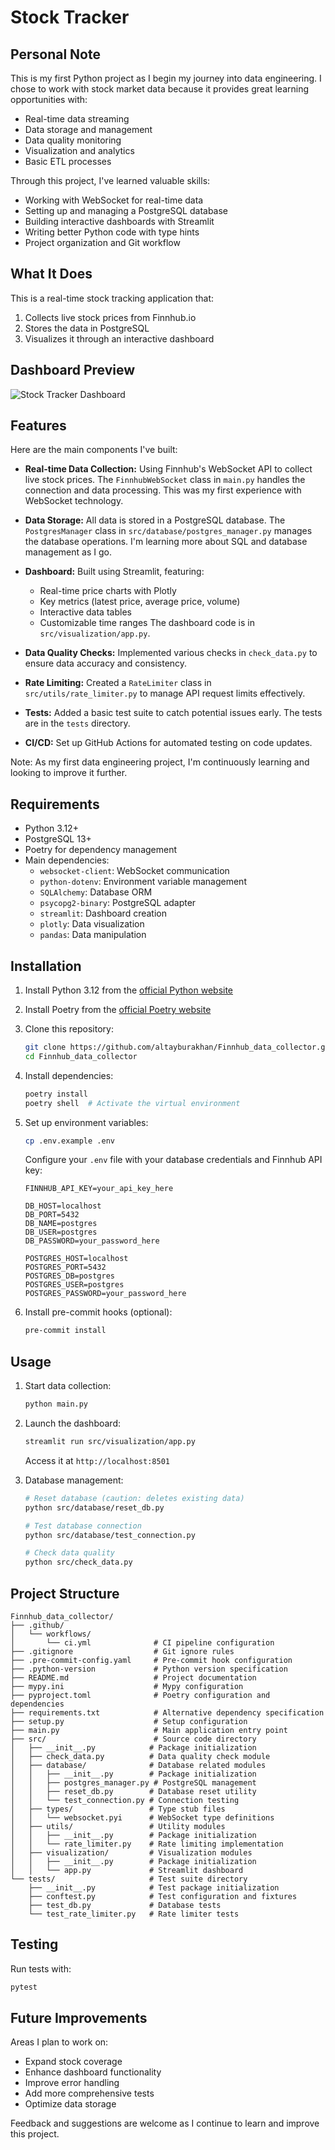 # Stock Tracker

## Personal Note

This is my first Python project as I begin my journey into data engineering. I chose to work with stock market data because it provides great learning opportunities with:

- Real-time data streaming
- Data storage and management
- Data quality monitoring
- Visualization and analytics
- Basic ETL processes

Through this project, I've learned valuable skills:
- Working with WebSocket for real-time data
- Setting up and managing a PostgreSQL database
- Building interactive dashboards with Streamlit
- Writing better Python code with type hints
- Project organization and Git workflow

## What It Does

This is a real-time stock tracking application that:
1. Collects live stock prices from Finnhub.io
2. Stores the data in PostgreSQL
3. Visualizes it through an interactive dashboard

## Dashboard Preview

![Stock Tracker Dashboard](https://i.imgur.com/JQZPrWu.png)


## Features

Here are the main components I've built:

-   **Real-time Data Collection:** Using Finnhub's WebSocket API to collect live stock prices. The `FinnhubWebSocket` class in `main.py` handles the connection and data processing. This was my first experience with WebSocket technology.

-   **Data Storage:** All data is stored in a PostgreSQL database. The `PostgresManager` class in `src/database/postgres_manager.py` manages the database operations. I'm learning more about SQL and database management as I go.

-   **Dashboard:** Built using Streamlit, featuring:
    -   Real-time price charts with Plotly
    -   Key metrics (latest price, average price, volume)
    -   Interactive data tables
    -   Customizable time ranges
    The dashboard code is in `src/visualization/app.py`.

-   **Data Quality Checks:** Implemented various checks in `check_data.py` to ensure data accuracy and consistency.

-   **Rate Limiting:** Created a `RateLimiter` class in `src/utils/rate_limiter.py` to manage API request limits effectively.

-   **Tests:** Added a basic test suite to catch potential issues early. The tests are in the `tests` directory.

-   **CI/CD:** Set up GitHub Actions for automated testing on code updates.

Note: As my first data engineering project, I'm continuously learning and looking to improve it further.

## Requirements

-   Python 3.12+
-   PostgreSQL 13+
-   Poetry for dependency management
-   Main dependencies:
    -   `websocket-client`: WebSocket communication
    -   `python-dotenv`: Environment variable management
    -   `SQLAlchemy`: Database ORM
    -   `psycopg2-binary`: PostgreSQL adapter
    -   `streamlit`: Dashboard creation
    -   `plotly`: Data visualization
    -   `pandas`: Data manipulation

## Installation

1.  Install Python 3.12 from the [official Python website](https://www.python.org/downloads/)
2.  Install Poetry from the [official Poetry website](https://python-poetry.org/docs/#installation)
3.  Clone this repository:
    ```bash
    git clone https://github.com/altayburakhan/Finnhub_data_collector.git
    cd Finnhub_data_collector
    ```

4.  Install dependencies:
    ```bash
    poetry install
    poetry shell  # Activate the virtual environment
    ```

5.  Set up environment variables:
    ```bash
    cp .env.example .env
    ```
    Configure your `.env` file with your database credentials and Finnhub API key:
    ```
    FINNHUB_API_KEY=your_api_key_here
    
    DB_HOST=localhost
    DB_PORT=5432
    DB_NAME=postgres
    DB_USER=postgres
    DB_PASSWORD=your_password_here
    
    POSTGRES_HOST=localhost
    POSTGRES_PORT=5432
    POSTGRES_DB=postgres
    POSTGRES_USER=postgres
    POSTGRES_PASSWORD=your_password_here
    ```

6.  Install pre-commit hooks (optional):
    ```bash
    pre-commit install
    ```

## Usage

1.  Start data collection:
    ```bash
    python main.py
    ```

2.  Launch the dashboard:
    ```bash
    streamlit run src/visualization/app.py
    ```
    Access it at `http://localhost:8501`

3.  Database management:
    ```bash
    # Reset database (caution: deletes existing data)
    python src/database/reset_db.py

    # Test database connection
    python src/database/test_connection.py

    # Check data quality
    python src/check_data.py
    ```

## Project Structure

```
Finnhub_data_collector/
├── .github/
│   └── workflows/
│       └── ci.yml              # CI pipeline configuration
├── .gitignore                  # Git ignore rules
├── .pre-commit-config.yaml     # Pre-commit hook configuration
├── .python-version             # Python version specification
├── README.md                   # Project documentation
├── mypy.ini                    # Mypy configuration
├── pyproject.toml              # Poetry configuration and dependencies
├── requirements.txt            # Alternative dependency specification
├── setup.py                    # Setup configuration
├── main.py                     # Main application entry point
├── src/                        # Source code directory
│   ├── __init__.py            # Package initialization
│   ├── check_data.py          # Data quality check module
│   ├── database/              # Database related modules
│   │   ├── __init__.py        # Package initialization
│   │   ├── postgres_manager.py # PostgreSQL management
│   │   ├── reset_db.py        # Database reset utility
│   │   └── test_connection.py # Connection testing
│   ├── types/                 # Type stub files
│   │   └── websocket.pyi      # WebSocket type definitions
│   ├── utils/                 # Utility modules
│   │   ├── __init__.py        # Package initialization
│   │   └── rate_limiter.py    # Rate limiting implementation
│   ├── visualization/         # Visualization modules
│   │   ├── __init__.py        # Package initialization
│   │   └── app.py             # Streamlit dashboard
└── tests/                     # Test suite directory
    ├── __init__.py            # Test package initialization
    ├── conftest.py            # Test configuration and fixtures
    ├── test_db.py             # Database tests
    └── test_rate_limiter.py   # Rate limiter tests
```

## Testing

Run tests with:
```bash
pytest
```

## Future Improvements

Areas I plan to work on:
- Expand stock coverage
- Enhance dashboard functionality
- Improve error handling
- Add more comprehensive tests
- Optimize data storage

Feedback and suggestions are welcome as I continue to learn and improve this project.
